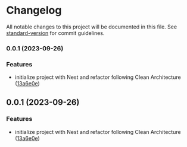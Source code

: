 # Changelog

All notable changes to this project will be documented in this file. See [standard-version](https://github.com/conventional-changelog/standard-version) for commit guidelines.

### 0.0.1 (2023-09-26)


### Features

* initialize project with Nest and refactor following Clean Architecture ([13a6e0e](https://gitlab.com/empresas-cmpc/canales-digitales/api-test/backend/api-test/commit/13a6e0e8ce1a3ec1d3e44918cf80f9075abdedc2))

## 0.0.1 (2023-09-26)


### Features

* initialize project with Nest and refactor following Clean Architecture ([13a6e0e](https://gitlab.com/empresas-cmpc/canales-digitales/api-test/backend/api-test/commit/13a6e0e8ce1a3ec1d3e44918cf80f9075abdedc2))
